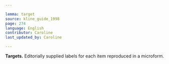 ```yaml
---

lemma: target
source: kline_guide_1998
page: 274
language: English
contributor: Caroline
last_updated_by: Caroline

---
```


**Targets.** Editorially supplied labels for each item reproduced in a microform.
